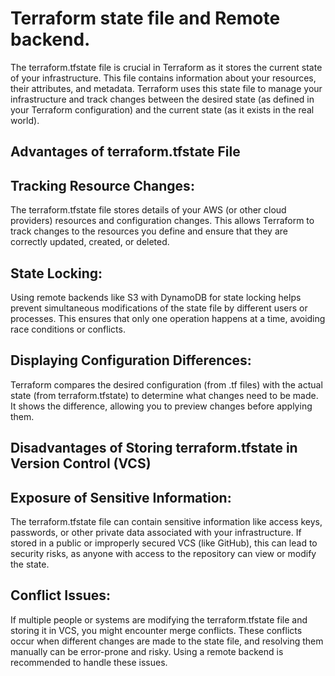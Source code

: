 # Terraform state file and Remote backend.


The terraform.tfstate file is crucial in Terraform as it stores the current state of your infrastructure. This file contains information about your resources, their attributes, and metadata. Terraform uses this state file to manage your infrastructure and track changes between the desired state (as defined in your Terraform configuration) and the current state (as it exists in the real world).

## Advantages of terraform.tfstate File
## Tracking Resource Changes: 
The terraform.tfstate file stores details of your AWS (or other cloud providers) resources and configuration changes. This allows Terraform to track changes to the resources you define and ensure that they are correctly updated, created, or deleted.

## State Locking: 
Using remote backends like S3 with DynamoDB for state locking helps prevent simultaneous modifications of the state file by different users or processes. This ensures that only one operation happens at a time, avoiding race conditions or conflicts.

## Displaying Configuration Differences: 
Terraform compares the desired configuration (from .tf files) with the actual state (from terraform.tfstate) to determine what changes need to be made. It shows the difference, allowing you to preview changes before applying them.

## Disadvantages of Storing terraform.tfstate in Version Control (VCS)
## Exposure of Sensitive Information: 
The terraform.tfstate file can contain sensitive information like access keys, passwords, or other private data associated with your infrastructure. If stored in a public or improperly secured VCS (like GitHub), this can lead to security risks, as anyone with access to the repository can view or modify the state.

## Conflict Issues: 
If multiple people or systems are modifying the terraform.tfstate file and storing it in VCS, you might encounter merge conflicts. These conflicts occur when different changes are made to the state file, and resolving them manually can be error-prone and risky. Using a remote backend is recommended to handle these issues.
